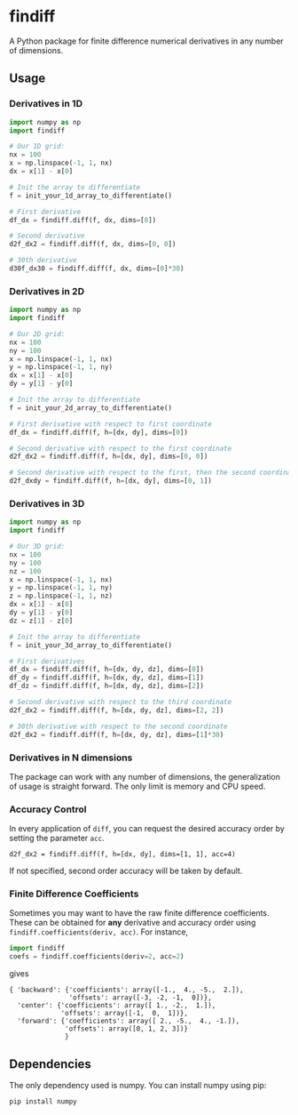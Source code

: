 # findiff
A Python package for finite difference numerical derivatives in
any number of dimensions.

## Usage

### Derivatives in 1D

```python
import numpy as np
import findiff

# Our 1D grid:
nx = 100
x = np.linspace(-1, 1, nx)
dx = x[1] - x[0]

# Init the array to differentiate
f = init_your_1d_array_to_differentiate()

# First derivative
df_dx = findiff.diff(f, dx, dims=[0])

# Second derivative
d2f_dx2 = findiff.diff(f, dx, dims=[0, 0])

# 30th derivative
d30f_dx30 = findiff.diff(f, dx, dims=[0]*30)

```

### Derivatives in 2D

```python
import numpy as np
import findiff

# Our 2D grid:
nx = 100
ny = 100
x = np.linspace(-1, 1, nx)
y = np.linspace(-1, 1, ny)
dx = x[1] - x[0]
dy = y[1] - y[0] 

# Init the array to differentiate
f = init_your_2d_array_to_differentiate()

# First derivative with respect to first coordinate
df_dx = findiff.diff(f, h=[dx, dy], dims=[0])

# Second derivative with respect to the first coordinate
d2f_dx2 = findiff.diff(f, h=[dx, dy], dims=[0, 0])

# Second derivative with respect to the first, then the second coordinate
d2f_dxdy = findiff.diff(f, h=[dx, dy], dims=[0, 1])
```

### Derivatives in 3D

```python
import numpy as np
import findiff

# Our 3D grid:
nx = 100
ny = 100
nz = 100
x = np.linspace(-1, 1, nx)
y = np.linspace(-1, 1, ny)
z = np.linspace(-1, 1, nz)
dx = x[1] - x[0]
dy = y[1] - y[0] 
dz = z[1] - z[0] 

# Init the array to differentiate
f = init_your_3d_array_to_differentiate()

# First derivatives
df_dx = findiff.diff(f, h=[dx, dy, dz], dims=[0])
df_dy = findiff.diff(f, h=[dx, dy, dz], dims=[1])
df_dz = findiff.diff(f, h=[dx, dy, dz], dims=[2])

# Second derivative with respect to the third coordinate
d2f_dx2 = findiff.diff(f, h=[dx, dy, dz], dims=[2, 2])

# 30th derivative with respect to the second coordinate
d2f_dx2 = findiff.diff(f, h=[dx, dy, dz], dims=[1]*30)


```

### Derivatives in N dimensions

The package can work with any number of dimensions, the generalization
of usage is straight forward. The only limit is memory and CPU speed.


### Accuracy Control

In every application of `diff`, you can request the desired accuracy
order by setting the parameter `acc`. 

```
d2f_dx2 = findiff.diff(f, h=[dx, dy], dims=[1, 1], acc=4)
```

If not specified, second order accuracy will be taken by default.


### Finite Difference Coefficients

Sometimes you may want to have the raw finite difference coefficients.
These can be obtained for __any__ derivative and accuracy order
using `findiff.coefficients(deriv, acc)`. For instance,

```python
import findiff
coefs = findiff.coefficients(deriv=2, acc=2)
```

gives

```
{ 'backward': {'coefficients': array([-1.,  4., -5.,  2.]),
               'offsets': array([-3, -2, -1,  0])},
  'center': {'coefficients': array([ 1., -2.,  1.]),
             'offsets': array([-1,  0,  1])},
  'forward': {'coefficients': array([ 2., -5.,  4., -1.]),
              'offsets': array([0, 1, 2, 3])}
              }
```


## Dependencies

The only dependency used is numpy. You can install numpy using pip:

```
pip install numpy
```

